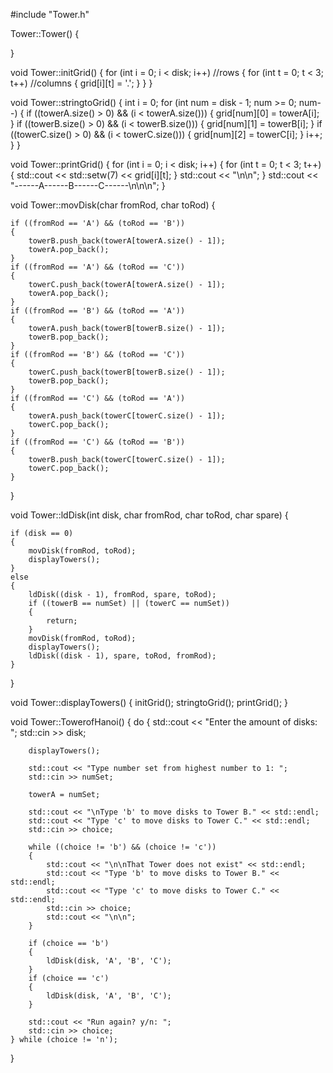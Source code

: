 #include "Tower.h"

Tower::Tower()
{

}

void Tower::initGrid()
{
	for (int i = 0; i < disk; i++) //rows
	{
		for (int t = 0; t < 3; t++) //columns
		{
			grid[i][t] = '.';
		}
	}
}

void Tower::stringtoGrid()
{
	int i = 0;
	for (int num = disk - 1; num >= 0; num--)
	{
		if ((towerA.size() > 0) && (i < towerA.size()))
		{
			grid[num][0] = towerA[i];
		}
		if ((towerB.size() > 0) && (i < towerB.size()))
		{
			grid[num][1] = towerB[i];
		}
		if ((towerC.size() > 0) && (i < towerC.size()))
		{
			grid[num][2] = towerC[i];
		}
		i++;
	}
}

void Tower::printGrid()
{
	for (int i = 0; i < disk; i++)
	{
		for (int t = 0; t < 3; t++)
		{
			std::cout << std::setw(7) << grid[i][t];
		}
		std::cout << "\n\n";
	}
	std::cout << "------A------B------C------\n\n\n";
}

void Tower::movDisk(char fromRod, char toRod)
{

	if ((fromRod == 'A') && (toRod == 'B'))
	{
		towerB.push_back(towerA[towerA.size() - 1]);
		towerA.pop_back();
	}
	if ((fromRod == 'A') && (toRod == 'C'))
	{
		towerC.push_back(towerA[towerA.size() - 1]);
		towerA.pop_back();
	}
	if ((fromRod == 'B') && (toRod == 'A'))
	{
		towerA.push_back(towerB[towerB.size() - 1]);
		towerB.pop_back();
	}
	if ((fromRod == 'B') && (toRod == 'C'))
	{
		towerC.push_back(towerB[towerB.size() - 1]);
		towerB.pop_back();
	}
	if ((fromRod == 'C') && (toRod == 'A'))
	{
		towerA.push_back(towerC[towerC.size() - 1]);
		towerC.pop_back();
	}
	if ((fromRod == 'C') && (toRod == 'B'))
	{
		towerB.push_back(towerC[towerC.size() - 1]);
		towerC.pop_back();
	}
}

void Tower::ldDisk(int disk, char fromRod, char toRod, char spare)
{

	if (disk == 0)
	{
		movDisk(fromRod, toRod);
		displayTowers();
	}
	else
	{
		ldDisk((disk - 1), fromRod, spare, toRod);
		if ((towerB == numSet) || (towerC == numSet))
		{
			return;
		}
		movDisk(fromRod, toRod);
		displayTowers();
		ldDisk((disk - 1), spare, toRod, fromRod);
	}
}

void Tower::displayTowers()
{
	initGrid();
	stringtoGrid();
	printGrid();
}

void Tower::TowerofHanoi()
{
	do
	{
		std::cout << "Enter the amount of disks: ";
		std::cin >> disk;

		displayTowers();

		std::cout << "Type number set from highest number to 1: ";
		std::cin >> numSet;

		towerA = numSet;

		std::cout << "\nType 'b' to move disks to Tower B." << std::endl;
		std::cout << "Type 'c' to move disks to Tower C." << std::endl;
		std::cin >> choice;

		while ((choice != 'b') && (choice != 'c'))
		{
			std::cout << "\n\nThat Tower does not exist" << std::endl;
			std::cout << "Type 'b' to move disks to Tower B." << std::endl;
			std::cout << "Type 'c' to move disks to Tower C." << std::endl;
			std::cin >> choice;
			std::cout << "\n\n";
		}

		if (choice == 'b')
		{
			ldDisk(disk, 'A', 'B', 'C');
		}
		if (choice == 'c')
		{
			ldDisk(disk, 'A', 'B', 'C');
		}

		std::cout << "Run again? y/n: ";
		std::cin >> choice;
	} while (choice != 'n');
}
